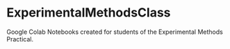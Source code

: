 # ExperimentalMethodsClass
Google Colab Notebooks created for students of the Experimental Methods Practical.
